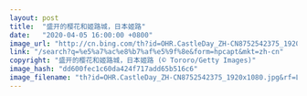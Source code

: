 ```yaml
---
layout: post
title:  "盛开的樱花和姬路城，日本姬路"
date:   "2020-04-05 16:00:00 +0800"
image_url: "http://cn.bing.com/th?id=OHR.CastleDay_ZH-CN8752542375_1920x1080.jpg&rf=LaDigue_1920x1080.jpg&pid=hp"
link: "/search?q=%e5%a7%ac%e8%b7%af%e5%9f%8e&form=hpcapt&mkt=zh-cn"
copyright: "盛开的樱花和姬路城，日本姬路 (© Tororo/Getty Images)"
image_hash: "dd600fec1c60da424f717add65b516c6"
image_filename: "th?id=OHR.CastleDay_ZH-CN8752542375_1920x1080.jpg&rf=LaDigue_1920x1080.jpg&pid=hp"
---
```

